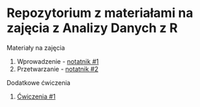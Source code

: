 # Repozytorium z materiałami na zajęcia z Analizy Danych z R

Materiały na zajęcia

1. Wprowadzenie - [notatnik #1](https://htmlpreview.github.io/?https://raw.githubusercontent.com/DepartmentOfStatisticsPUE/adzr-2024/main/codes/0-intro.nb.html)
2. Przetwarzanie - [notatnik #2](https://htmlpreview.github.io/?https://raw.githubusercontent.com/DepartmentOfStatisticsPUE/adzr-2024/main/codes/1-processing.nb.html)

Dodatkowe ćwiczenia

1. [Ćwiczenia #1](https://htmlpreview.github.io/?https://raw.githubusercontent.com/DepartmentOfStatisticsPUE/adzr-2024/main/exercises/exercises-1.html)